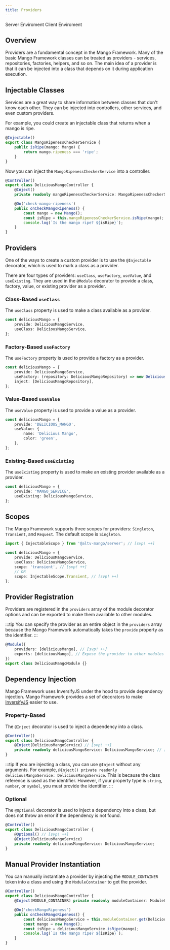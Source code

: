 ```yaml
---
title: Providers
---
```


<script lang="ts">
    import Badge from '$lib/Badge.svelte';
</script>

<Badge color='blue'>Server Enviroment</Badge>
<Badge color='green'>Client Enviroment</Badge>

## Overview

Providers are a fundamental concept in the Mango Framework. Many of the basic Mango Framework classes can be treated as providers - services, repositories, factories, helpers, and so on. The main idea of a provider is that it can be injected into a class that depends on it during application execution.

## Injectable Classes

Services are a great way to share information between classes that don't know each other. They can be injected into controllers, other services, and even custom providers.

For example, you could create an injectable class that returns when a mango is ripe.

```typescript
@Injectable()
export class MangoRipenessCheckerService {
    public isRipe(mango: Mango) {
        return mango.ripeness === 'ripe';
    }
}
```

Now you can inject the `MangoRipenessCheckerService` into a controller.

```typescript
@Controller()
export class DeliciousMangoController {
    @Inject()
    private readonly mangoRipenessCheckerService: MangoRipenessCheckerService;

    @On('check-mango-ripeness')
    public onCheckMangoRipeness() {
        const mango = new Mango();
        const isRipe = this.mangoRipenessCheckerService.isRipe(mango);
        console.log(`Is the mango ripe? ${isRipe}`);
    }
}
```

## Providers

One of the ways to create a custom provider is to use the `@Injectable` decorator, which is used to mark a class as a provider.

There are four types of providers: `useClass`, `useFactory`, `useValue`, and `useExisting`. They are used in the `@Module` decorator to provide a class, factory, value, or existing provider as a provider.

### Class-Based `useClass`

The `useClass` property is used to make a class available as a provider.

```typescript
const deliciousMango = {
    provide: DeliciousMangoService,
    useClass: DeliciousMangoService,
};
```

### Factory-Based `useFactory`

The `useFactory` property is used to provide a factory as a provider.

```typescript
const deliciousMango = {
    provide: DeliciousMangoService,
    useFactory: (repository: DeliciousMangoRepository) => new DeliciousMangoService(repository),
    inject: [DeliciousMangoRepository],
};
```

### Value-Based `useValue`

The `useValue` property is used to provide a value as a provider.

```typescript
const deliciousMango = {
    provide: 'DELICIOUS_MANGO',
    useValue: {
        name: 'Delicious Mango',
        color: 'green',
    },
};
```

### Existing-Based `useExisting`

The `useExisting` property is used to make an existing provider available as a provider.

```typescript
const deliciousMango = {
    provide: 'MANGO_SERVICE',
    useExisting: DeliciousMangoService,
};
```

## Scopes

The Mango Framework supports three scopes for providers: `Singleton`, `Transient`, and `Request`. The default scope is `Singleton`.

```typescript
import { InjectableScope } from '@altv-mango/server'; // [svp! ++]

const deliciousMango = {
    provide: DeliciousMangoService,
    useClass: DeliciousMangoService,
    scope: 'transient', // [svp! ++]
    // OR
    scope: InjectableScope.Transient, // [svp! ++]
};
```

## Provider Registration

Providers are registered in the `providers` array of the module decorator options and can be exported to make them available to other modules.

:::tip
You can specify the provider as an entire object in the `providers` array because the Mango Framework automatically takes the `provide` property as the identifier.
:::

```typescript
@Module({
    providers: [deliciousMango], // [svp! ++]
    exports: [deliciousMango], // Expose the provider to other modules that import this module  // [svp! ++]
})
export class DeliciousMangoModule {}
```

## Dependency Injection

Mango Framework uses InversifyJS under the hood to provide dependency injection. Mango Framework provides a set of decorators to make [InversifyJS](https://inversify.io/) easier to use.

### Property-Based

The `@Inject` decorator is used to inject a dependency into a class.

```typescript
@Controller()
export class DeliciousMangoController {
    @Inject(DeliciousMangoService) // [svp! ++]
    private readonly deliciousMangoService: DeliciousMangoService; // [svp! ++]
}
```

:::tip
If you are injecting a class, you can use `@Inject` without any arguments. For example, `@Inject() private readonly deliciousMangoService: DeliciousMangoService`. This is because the class reference is used as the identifier. However, if your property type is `string`, `number`, or `symbol`, you must provide the identifier.
:::

### Optional

The `@Optional` decorator is used to inject a dependency into a class, but does not throw an error if the dependency is not found.

```typescript
@Controller()
export class DeliciousMangoController {
    @Optional() // [svp! ++]
    @Inject(DeliciousMangoService)
    private readonly deliciousMangoService: DeliciousMangoService;
}
```

## Manual Provider Instantiation

You can manually instantiate a provider by injecting the `MODULE_CONTAINER` token into a class and using the `ModuleContainer` to get the provider.

```typescript
@Controller()
export class DeliciousMangoController {
    @Inject(MODULE_CONTAINER) private readonly moduleContainer: ModuleContainer; // [svp! ~~]

    @On('checkMangoRipeness')
    public onCheckMangoRipeness() {
        const deliciousMangoService = this.moduleContainer.get(DeliciousMangoService); // [svp! ~~]
        const mango = new Mango();
        const isRipe = deliciousMangoService.isRipe(mango);
        console.log(`Is the mango ripe? ${isRipe}`);
    }
}
```
